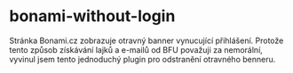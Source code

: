 bonami-without-login
====================

Stránka Bonami.cz zobrazuje otravný banner vynucující přihlášení. Protože tento způsob získávání lajků a e-mailů od BFU považuji za nemorální, vyvinul jsem tento jednoduchý plugin pro odstranění otravného benneru.

